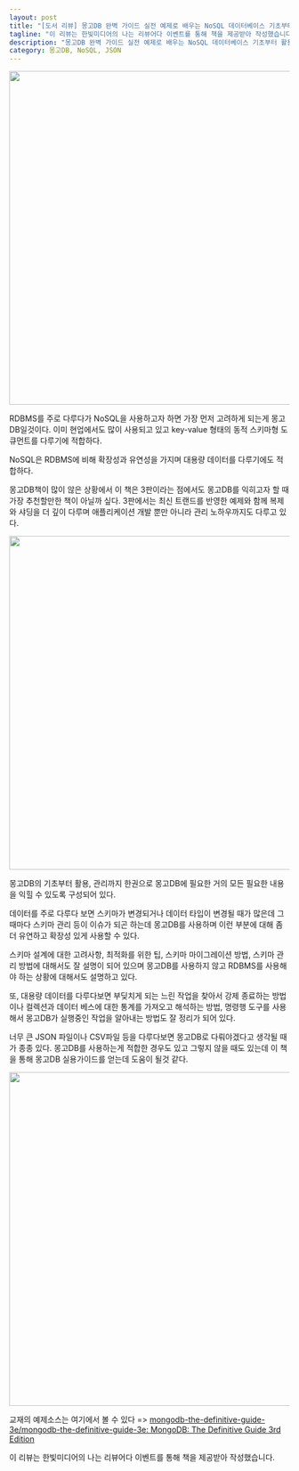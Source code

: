 ```yaml
---
layout: post
title: "[도서 리뷰] 몽고DB 완벽 가이드 실전 예제로 배우는 NoSQL 데이터베이스 기초부터 활용까지(3판)"
tagline: "이 리뷰는 한빛미디어의 나는 리뷰어다 이벤트를 통해 책을 제공받아 작성했습니다. "
description: "몽고DB 완벽 가이드 실전 예제로 배우는 NoSQL 데이터베이스 기초부터 활용까지(3판)"
category: 몽고DB, NoSQL, JSON
---
```



<img src="https://i.imgur.com/oe8hKAS.jpg" width="600">

RDBMS를 주로 다루다가 NoSQL을 사용하고자 하면 가장 먼저 고려하게 되는게 몽고DB일것이다.
이미 현업에서도 많이 사용되고 있고 key-value 형태의 동적 스키마형 도큐먼트를 다루기에 적합하다.

NoSQL은 RDBMS에 비해 확장성과 유연성을 가지며 대용량 데이터를 다루기에도 적합하다.

몽고DB책이 많이 않은 상황에서 이 책은 3판이라는 점에서도 몽고DB를 익히고자 할 때 가장 추천할만한 책이 아닐까 싶다.
3판에서는 최신 트랜드를 반영한 예제와 함께 복제와 샤딩을 더 깊이 다루며 애플리케이션 개발 뿐만 아니라 관리 노하우까지도 다루고 있다.

<img src="https://i.imgur.com/YBnkNBE.jpg" width="600">

몽고DB의 기초부터 활용, 관리까지 한권으로 몽고DB에 필요한 거의 모든 필요한 내용을 익힐 수 있도록 구성되어 있다.

데이터를 주로 다루다 보면 스키마가 변경되거나 데이터 타입이 변경될 때가 많은데 그 때마다 스키마 관리 등이 이슈가 되곤 하는데 몽고DB를 사용하며 이런 부분에 대해 좀 더 유연하고 확장성 있게 사용할 수 있다. 

스키마 설계에 대한 고려사항, 최적화를 위한 팁, 스키마 마이그레이션 방법, 스키마 관리 방법에 대해서도 잘 설명이 되어 있으며 몽고DB를 사용하지 않고 RDBMS를 사용해야 하는 상황에 대해서도 설명하고 있다.

또, 대용량 데이터를 다루다보면 부딪치게 되는 느린 작업을 찾아서 강제 종료하는 방법이나 컬렉션과 데이터 베스에 대한 통계를 가져오고 해석하는 방법, 명령행 도구를 사용해서 몽고DB가 실행중인 작업을 알아내는 방법도 잘 정리가 되어 있다.

너무 큰 JSON 파일이나 CSV파일 등을 다루다보면 몽고DB로 다뤄야겠다고 생각될 때가 종종 있다.
몽고DB를 사용하는게 적합한 경우도 있고 그렇지 않을 때도 있는데 이 책을 통해 몽고DB 실용가이드를 얻는데 도움이 될것 같다.


<img src="https://i.imgur.com/SsIi3dh.jpg" width="600">

교재의 예제소스는 여기에서 볼 수 있다 => [mongodb-the-definitive-guide-3e/mongodb-the-definitive-guide-3e: MongoDB: The Definitive Guide 3rd Edition](https://github.com/mongodb-the-definitive-guide-3e/mongodb-the-definitive-guide-3e)

이 리뷰는 한빛미디어의 나는 리뷰어다 이벤트를 통해 책을 제공받아 작성했습니다.
